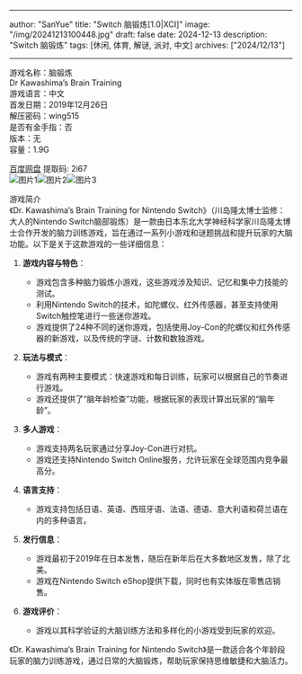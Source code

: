 
---
author: "SanYue"
title: "Switch 脑锻炼[1.0|XCI]"
image: "/img/20241213100448.jpg"
draft: false
date: 2024-12-13
description: "Switch 脑锻炼"
tags: [休闲, 体育, 解谜, 派对, 中文]
archives: ["2024/12/13"]

---

游戏名称：脑锻炼   
Dr Kawashima’s Brain Training    
游戏语言：中文  
首发日期：2019年12月26日  
解压密码：wing515  
是否有金手指：否  
版本：无   
容量：1.9G

[百度网盘](https://pan.baidu.com/s/1BWIrPwm93xP5wNfQ6hjK8w) 提取码: 2i67  
![图片1](/img/sc77pw.jpg)![图片2](/img/sc77q0.jpg)![图片3](/img/sc77pv.jpg)  

游戏简介  
《Dr. Kawashima’s Brain Training for Nintendo Switch》（川岛隆太博士监修：大人的Nintendo Switch脑部锻炼）是一款由日本东北大学神经科学家川岛隆太博士合作开发的脑力训练游戏，旨在通过一系列小游戏和谜题挑战和提升玩家的大脑功能。以下是关于这款游戏的一些详细信息：

1. **游戏内容与特色**：
   - 游戏包含多种脑力锻炼小游戏，这些游戏涉及知识、记忆和集中力技能的测试。
   - 利用Nintendo Switch的技术，如陀螺仪、红外传感器，甚至支持使用Switch触控笔进行一些迷你游戏。
   - 游戏提供了24种不同的迷你游戏，包括使用Joy-Con的陀螺仪和红外传感器的新游戏，以及传统的字谜、计数和数独游戏。

2. **玩法与模式**：
   - 游戏有两种主要模式：快速游戏和每日训练，玩家可以根据自己的节奏进行游戏。
   - 游戏还提供了“脑年龄检查”功能，根据玩家的表现计算出玩家的“脑年龄”。

3. **多人游戏**：
   - 游戏支持两名玩家通过分享Joy-Con进行对抗。
   - 游戏还支持Nintendo Switch Online服务，允许玩家在全球范围内竞争最高分。

4. **语言支持**：
   - 游戏支持包括日语、英语、西班牙语、法语、德语、意大利语和荷兰语在内的多种语言。

5. **发行信息**：
   - 游戏最初于2019年在日本发售，随后在新年后在大多数地区发售，除了北美。
   - 游戏在Nintendo Switch eShop提供下载，同时也有实体版在零售店销售。

6. **游戏评价**：
   - 游戏以其科学验证的大脑训练方法和多样化的小游戏受到玩家的欢迎。

《Dr. Kawashima’s Brain Training for Nintendo Switch》是一款适合各个年龄段玩家的脑力训练游戏，通过日常的大脑锻炼，帮助玩家保持思维敏捷和大脑活力。
